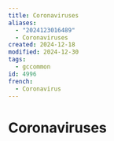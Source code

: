 ```yaml
---
title: Coronaviruses
aliases:
  - "2024123016489"
  - Coronaviruses
created: 2024-12-18
modified: 2024-12-30
tags:
  - gccommon
id: 4996
french:
  - Coronavirus
---
```

# Coronaviruses
